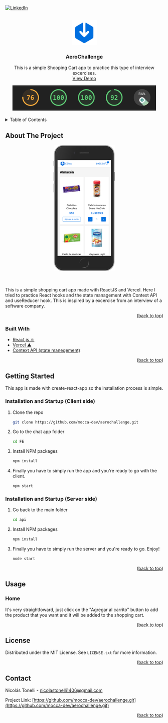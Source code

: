 <div id="top"></div>

[![LinkedIn][linkedin-shield]][linkedin-url]

<!-- PROJECT LOGO -->
<br />
<div align="center">
  <a href="https://github.com/mocca-dev/aerochallenge.git">
    <img src="readme-images/logo.png" alt="Logo" height="80">
  </a>

<h3 align="center">AeroChallenge</h3>
 
  <p align="center">
    This is a simple Shooping Cart app to practice this type of interview excercises. 
    <br />
    <a href="https://aerochallenge.ntoneko.vercel.app/">View Demo</a>
  </p>
</div>

<div align="center">
  <img src="readme-images/aerochallenge-score.png" alt="Logo" height="80">
</div>
<br>

<!-- TABLE OF CONTENTS -->
<details>
  <summary>Table of Contents</summary>
  <ol>
    <li>
      <a href="#about-the-project">About The Project</a>
      <ul>
        <li><a href="#built-with">Built With</a></li>
      </ul>
    </li>
    <li>
      <a href="#getting-started">Getting Started</a>
      <ul>
        <li><a href="#installation-and-startup-client-side">Installation and Startup (Client side)</a></li>
      </ul>
      <ul>
        <li><a href="#installation-and-startup-server-side">Installation and Startup (Server side)</a></li>
      </ul>
    </li>
    <li><a href="#usage">Usage</a>
      <ul>
        <li><a href="#prerequisites">Home</a></li>
      </ul>
    </li>
    <li><a href="#license">License</a></li>
    <li><a href="#contact">Contact</a></li>
  </ol>
</details>

<!-- ABOUT THE PROJECT -->

## About The Project

<div align="center">
  <img src="readme-images/aerochallenge-screenshot.png" alt="Logo" height="400">
</div>
<br>
<br>
<p>
  This is a simple shopping cart app made with ReactJS and Vercel. Here I tried to practice React hooks and the state management with Context API and useReducer hook. This is inspired by a excercise from an interview of a software company.
</p>
<p align="right">(<a href="#top">back to top</a>)</p>

### Built With

- [React.js ⚛](https://reactjs.org/)
- [Vercel ▲](https://vercel.com/)
- [Context API (state manegement)](https://reactjs.org/docs/context.html)

<p align="right">(<a href="#top">back to top</a>)</p>

<!-- GETTING STARTED -->

## Getting Started

This app is made with create-react-app so the installation process is simple.

### Installation and Startup (Client side)

1. Clone the repo
   ```sh
   git clone https://github.com/mocca-dev/aerochallenge.git
   ```
2. Go to the chat app folder
   ```sh
   cd FE
   ```
3. Install NPM packages
   ```sh
   npm install
   ```
4. Finally you have to simply run the app and you're ready to go with the client.
   ```sh
   npm start
   ```

### Installation and Startup (Server side)

1. Go back to the main folder
   ```sh
   cd api
   ```
2. Install NPM packages
   ```sh
   npm install
   ```
3. Finally you have to simply run the server and you're ready to go. Enjoy!
   ```sh
   node start
   ```

<p align="right">(<a href="#top">back to top</a>)</p>

<!-- USAGE EXAMPLES -->

## Usage

### Home

It's very straightfoward, just click on the "Agregar al carrito" button to add the product that you want and it will be added to the shopping cart.

<p align="right">(<a href="#top">back to top</a>)</p>

<!-- LICENSE -->

## License

Distributed under the MIT License. See `LICENSE.txt` for more information.

<p align="right">(<a href="#top">back to top</a>)</p>

<!-- CONTACT -->

## Contact

Nicolás Tonelli - nicolastonelli1406@gmail.com

Project Link: [https://github.com/mocca-dev/aerochallenge.git](https://github.com/mocca-dev/aerochallenge.git)

<p align="right">(<a href="#top">back to top</a>)</p>

<!-- MARKDOWN LINKS & IMAGES -->
<!-- https://www.markdownguide.org/basic-syntax/#reference-style-links -->

[contributors-shield]: https://img.shields.io/github/contributors/github_username/repo_name.svg?style=for-the-badge
[contributors-url]: https://github.com/github_username/repo_name/graphs/contributors
[forks-shield]: https://img.shields.io/github/forks/github_username/repo_name.svg?style=for-the-badge
[forks-url]: https://github.com/github_username/repo_name/network/members
[stars-shield]: https://img.shields.io/github/stars/github_username/repo_name.svg?style=for-the-badge
[stars-url]: https://github.com/github_username/repo_name/stargazers
[issues-shield]: https://img.shields.io/github/issues/github_username/repo_name.svg?style=for-the-badge
[issues-url]: https://github.com/github_username/repo_name/issues
[license-shield]: https://img.shields.io/github/license/github_username/repo_name.svg?style=for-the-badge
[license-url]: https://github.com/github_username/repo_name/blob/master/LICENSE.txt
[linkedin-shield]: https://img.shields.io/badge/-LinkedIn-black.svg?style=for-the-badge&logo=linkedin&colorB=555
[linkedin-url]: https://linkedin.com/in//nicolás-tonelli-181624b9/
[product-screenshot]: images/screenshot.png
